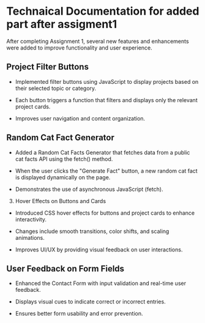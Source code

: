 # Technaical Documentation for added part after assigment1 
After completing Assignment 1, several new features and enhancements were added to improve functionality and user experience.

## Project Filter Buttons

* Implemented filter buttons using JavaScript to display projects based on their selected topic or category.

* Each button triggers a function that filters and displays only the relevant project cards.

* Improves user navigation and content organization.

## Random Cat Fact Generator

* Added a Random Cat Facts Generator that fetches data from a public cat facts API using the fetch() method.

* When the user clicks the "Generate Fact" button, a new random cat fact is displayed dynamically on the page.

* Demonstrates the use of asynchronous JavaScript (fetch).

3. Hover Effects on Buttons and Cards

* Introduced CSS hover effects for buttons and project cards to enhance interactivity.

* Changes include smooth transitions, color shifts, and scaling animations.

* Improves UI/UX by providing visual feedback on user interactions.

## User Feedback on Form Fields

* Enhanced the Contact Form with input validation and real-time user feedback.

* Displays visual cues to indicate correct or incorrect entries.

* Ensures better form usability and error prevention.

